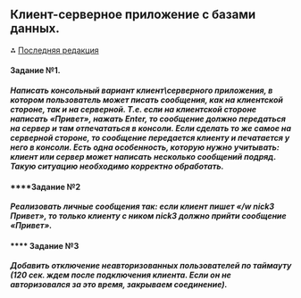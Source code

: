 ## Клиент-серверное приложение с базами данных.

⁂ [Последняя редакция](https://github.com/eskendarov/chatwell/tree/JavaCorePro-3)


#### Задание №1. 
**_Написать консольный вариант клиент\серверного приложения, в котором пользователь может писать сообщения, как на клиентской стороне, так и на серверной.
Т.е. если на клиентской стороне написать «Привет», нажать Enter, то сообщение должно передаться на сервер и там отпечататься в консоли. 
Если сделать то же самое на серверной стороне, то сообщение передается клиенту и печатается у него в консоли. 
Есть одна особенность, которую нужно учитывать: клиент или сервер может написать несколько сообщений подряд. 
Такую ситуацию необходимо корректно обработать._**

#### ****Задание №2
**_Реализовать личные сообщения так: если клиент пишет «/w nick3 Привет», то только клиенту с ником nick3 должно прийти сообщение «Привет»._**

#### **** Задание №3
**_Добавить отключение неавторизованных пользователей по таймауту (120 сек. ждем после подключения клиента. Если он не авторизовался за это время, закрываем соединение)._**
